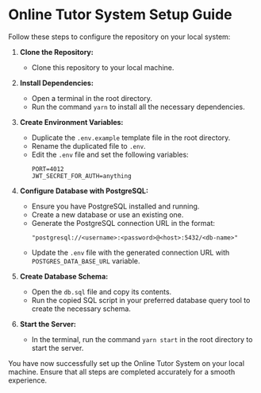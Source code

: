 # Online Tutor System Setup Guide

Follow these steps to configure the repository on your local system:

1. **Clone the Repository:**

   - Clone this repository to your local machine.

2. **Install Dependencies:**

   - Open a terminal in the root directory.
   - Run the command `yarn` to install all the necessary dependencies.

3. **Create Environment Variables:**

   - Duplicate the `.env.example` template file in the root directory.
   - Rename the duplicated file to `.env`.
   - Edit the `.env` file and set the following variables:
     ```env
     PORT=4012
     JWT_SECRET_FOR_AUTH=anything
     ```

4. **Configure Database with PostgreSQL:**

   - Ensure you have PostgreSQL installed and running.
   - Create a new database or use an existing one.
   - Generate the PostgreSQL connection URL in the format:
     ```plaintext
     "postgresql://<username>:<password>@<host>:5432/<db-name>"
     ```
   - Update the `.env` file with the generated connection URL with `POSTGRES_DATA_BASE_URL` variable.

5. **Create Database Schema:**

   - Open the `db.sql` file and copy its contents.
   - Run the copied SQL script in your preferred database query tool to create the necessary schema.

6. **Start the Server:**
   - In the terminal, run the command `yarn start` in the root directory to start the server.

You have now successfully set up the Online Tutor System on your local machine. Ensure that all steps are completed accurately for a smooth experience.
